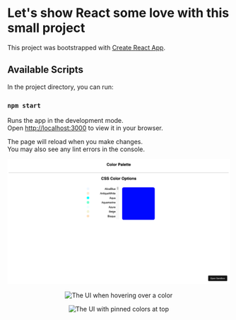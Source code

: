 # Let's show React some love with this small project

This project was bootstrapped with [Create React App](https://github.com/facebook/create-react-app).

## Available Scripts

In the project directory, you can run:

### `npm start`

Runs the app in the development mode.\
Open [http://localhost:3000](http://localhost:3000) to view it in your browser.

The page will reload when you make changes.\
You may also see any lint errors in the console.

<p align="center">
  <img src="https://github.com/mbruce10/Color-Palette-App/blob/main/images/1-ui.png" alt="The UI at its starting point.">
</p>

<p align="center">
<img src="[https://user-images.githubusercontent.com/4411121/222522353-b13ce1d1-723f-4efb-ad3b-1df3168b4a6f.png](https://github.com/mbruce10/Color-Palette-App/blob/main/images/3-hover-heart.png)" alt="The UI when hovering over a color"></p>

<p align="center">
<img src="[https://user-images.githubusercontent.com/4411121/222522401-59d2116a-7be5-4f26-bbe0-46ad3a7b41fb.png](https://github.com/mbruce10/Color-Palette-App/blob/main/images/5-pin-color-2.png)" alt="The UI with pinned colors at top">
</p>
